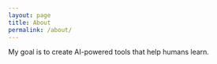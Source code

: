 ```yaml
---
layout: page
title: About
permalink: /about/
---
```


My goal is to create AI-powered tools that help humans learn.

